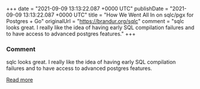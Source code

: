 
+++
date = "2021-09-09 13:13:22.087 +0000 UTC"
publishDate = "2021-09-09 13:13:22.087 +0000 UTC"
title = "How We Went All In on sqlc/pgx for Postgres + Go"
originalUrl = "https://brandur.org/sqlc"
comment = "sqlc looks great. I really like the idea of having early SQL compilation failures and to have access to advanced postgres features."
+++

### Comment

sqlc looks great. I really like the idea of having early SQL compilation failures and to have access to advanced postgres features.

[Read more](https://brandur.org/sqlc)
